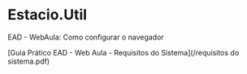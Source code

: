 # Estacio.Util


EAD - WebAula: Como configurar o navegador

[Guia Prático EAD - Web Aula - Requisitos do Sistema](/requisitos do sistema.pdf)
